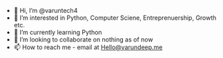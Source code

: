 - 👋 Hi, I’m @varuntech4
- 👀 I’m interested in Python, Computer Sciene, Entreprenuership, Growth etc.
- 🌱 I’m currently learning Python
- 💞️ I’m looking to collaborate on nothing as of now
- 📫 How to reach me - email at Hello@varundeep.me

<!---
varuntech4/varuntech4 is a ✨ special ✨ repository because its `README.md` (this file) appears on your GitHub profile.
You can click the Preview link to take a look at your changes.
--->
